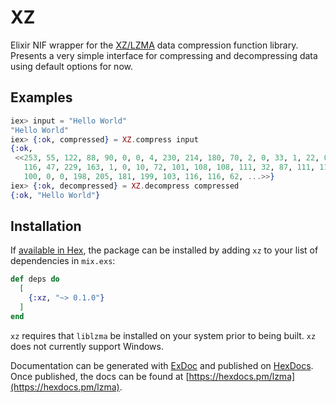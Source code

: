 # XZ

Elixir NIF wrapper for the [XZ/LZMA](https://tukaani.org/xz/) data compression function library. Presents a very simple interface for 
compressing and decompressing data using default options for now.

## Examples

```elixir
iex> input = "Hello World"
"Hello World"
iex> {:ok, compressed} = XZ.compress input
{:ok,
 <<253, 55, 122, 88, 90, 0, 0, 4, 230, 214, 180, 70, 2, 0, 33, 1, 22, 0, 0, 0,
   116, 47, 229, 163, 1, 0, 10, 72, 101, 108, 108, 111, 32, 87, 111, 114, 108,
   100, 0, 0, 198, 205, 181, 199, 103, 116, 116, 62, ...>>}
iex> {:ok, decompressed} = XZ.decompress compressed
{:ok, "Hello World"}
```

## Installation

If [available in Hex](https://hex.pm/docs/publish), the package can be installed
by adding `xz` to your list of dependencies in `mix.exs`:

```elixir
def deps do
  [
    {:xz, "~> 0.1.0"}
  ]
end
```

`xz` requires that `liblzma` be installed on your system prior to being built. `xz` does not currently support Windows.

Documentation can be generated with [ExDoc](https://github.com/elixir-lang/ex_doc)
and published on [HexDocs](https://hexdocs.pm). Once published, the docs can
be found at [https://hexdocs.pm/lzma](https://hexdocs.pm/lzma).

